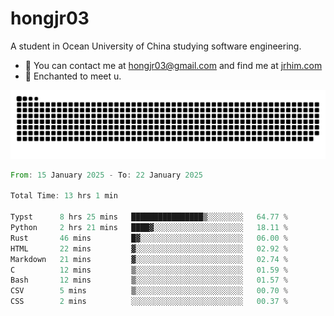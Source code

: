 # hongjr03

A student in Ocean University of China studying software engineering. 

- 📧 You can contact me at hongjr03@gmail.com and find me at [jrhim.com](https://jrhim.com/)
- 💜 Enchanted to meet u.

![snake_animation](https://raw.githubusercontent.com/hongjr03/hongjr03/output/github-contribution-grid-snake.svg)

<!--START_SECTION:waka-->

```rust
From: 15 January 2025 - To: 22 January 2025

Total Time: 13 hrs 1 min

Typst      8 hrs 25 mins   ████████████████▒░░░░░░░░   64.77 %
Python     2 hrs 21 mins   ████▓░░░░░░░░░░░░░░░░░░░░   18.11 %
Rust       46 mins         █▓░░░░░░░░░░░░░░░░░░░░░░░   06.00 %
HTML       22 mins         ▓░░░░░░░░░░░░░░░░░░░░░░░░   02.92 %
Markdown   21 mins         ▓░░░░░░░░░░░░░░░░░░░░░░░░   02.74 %
C          12 mins         ▒░░░░░░░░░░░░░░░░░░░░░░░░   01.59 %
Bash       12 mins         ▒░░░░░░░░░░░░░░░░░░░░░░░░   01.57 %
CSV        5 mins          ▒░░░░░░░░░░░░░░░░░░░░░░░░   00.70 %
CSS        2 mins          ░░░░░░░░░░░░░░░░░░░░░░░░░   00.37 %
```

<!--END_SECTION:waka-->
